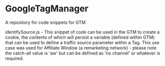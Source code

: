 # GoogleTagManager
A repository for code snippets for GTM

   identifySource.js - This snippet of code can be used in the GTM to create a cookie, the contents of which will persist a variable (defined within GTM) that can be used to define a traffic source parameter within a Tag.  This use case was used for Affiliate Window (a remarketing network) - please note the catch-all value is 'aw' but can be defined as 'no channel' or whatever is required.
